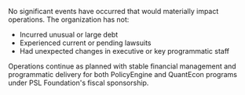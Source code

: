 No significant events have occurred that would materially impact operations. The organization has not:
- Incurred unusual or large debt
- Experienced current or pending lawsuits
- Had unexpected changes in executive or key programmatic staff

Operations continue as planned with stable financial management and programmatic delivery for both PolicyEngine and QuantEcon programs under PSL Foundation's fiscal sponsorship.
